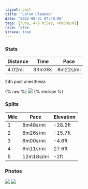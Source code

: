 ```yaml
---
layout: post
title: "Colon Cleanse"
date: "2022-08-31 07:40:06"
tags: [runs, 4-5 miles, <8m30s/mi]
race: false
strava: true
---
```


### Stats

| Distance | Time | Pace |
|----------|------|------|
|4.02mi|33m38s|8m22s/mi|

24h post anesthesia

{% raw %}
<img src='https://maps.googleapis.com/maps/api/staticmap?maptype=roadmap&path=enc:mpwwFv|sbMrAk@f@{@LOLIEHWdAE\Jb@HHv@Bf@d@bAh@BD?VBR?DEB@LHNEJg@b@If@MRGPDdCEb@J^CN@`@BLRFXVBFU`AAj@Nn@Oh@CPFn@Kr@_@zACXDd@?`@Sh@CNIHAJFP?RTPVJh@`@XXFL`@ZfChAxCfBdBjA~@^VVP\\TbCn@pAb@tBb@`@Lx@Dl@Lf@N~@d@DFCJg@hAk@bBg@rB@JHHB?JI`@g@DQHy@Nu@f@uANWJE`@Nn@DDBDLDl@VRrD~@@BB^Cn@@|AHr@DDVD@C?kAAw@Hk@@u@H_AAqBFYV@LJLD^F|@?vBx@?BEBTDG?xDLKTRPRRVb@NzACrBIrBDRt@DFKV{GLsBH]ZLJAFMReADy@DKj@EP@z@Cp@Hr@C`@F\Kj@Ev@Gr@Ah@b@r@^^f@DR?NGNYf@OPWr@ATFNb@NVBf@R^CV_@F[h@gBAMIGiAOqBc@qAOYI}Au@]k@]Ii@AQNqATw@?s@MMKAIW@KKOG[CYMYi@Ca@a@Ea@A{BY[@k@IeA[k@Gi@Kk@Be@Ri@z@Gz@KXI@KAk@`@k@R{@fAIBM?y@g@e@Ga@AkC@i@Dq@Cc@QqAYe@SaBc@]O}A]uAi@][a@k@CgBCOOOYO][Cm@\u@R]Pe@TaBJm@r@uAVY\Wt@WVEBCKKu@Wu@e@CEg@Uq@a@c@O{@M_@c@YUOGOOs@c@w@w@OUUe@AIF{@j@uBZQb@Aj@Wh@CZJdAJf@|@J@TG?GAJZMXb@f@\BFARIHGDUBINAHDDNDc@Sq@@q@EKBEB\VT?LGN?B@DLJHHCP@JLEL]LCQ&key=AIzaSyC1MId7bFpkLXNAaYhBSTb8jLyiSqzbDtM&size=800x800&markers=color:yellow|label:S|40.75799,-73.999&markers=color:green|label:F|40.753789999999974,-74.00230000000003'>
{% endraw %}

### Splits

| Mile | Pace | Elevation |
|------|------|-----------|
|1|8m48s/mi|-28.2ft|
|2|8m26s/mi|-15.7ft|
|3|8m00s/mi|-4.6ft|
|4|8m11s/mi|27.6ft|
|5|12m18s/mi|-2ft|

### Photos
<img src='https://dgtzuqphqg23d.cloudfront.net/XyWpPdcIT6LiW0qB78QneayurMVmERK1DqW_3JfX_jo-768x767.jpg'>

<img src='https://dgtzuqphqg23d.cloudfront.net/BqQo_z9C4vZqAONzR0q8slfhuG2yuAWGHdcvh61fVlU-614x768.jpg'>
